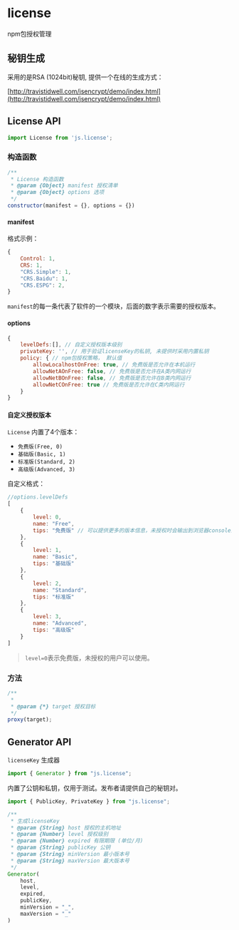 # license

npm包授权管理

## 秘钥生成
采用的是RSA (1024bit)秘钥, 提供一个在线的生成方式：

[http://travistidwell.com/jsencrypt/demo/index.html](http://travistidwell.com/jsencrypt/demo/index.html)

## License API

```js
import License from 'js.license';
```

### 构造函数
```js
/**
 * License 构造函数
 * @param {Object} manifest 授权清单
 * @param {Object} options 选项
 */
constructor(manifest = {}, options = {}) 
```

#### manifest

格式示例：
```js
{
    Control: 1,
    CRS: 1,
    "CRS.Simple": 1,
    "CRS.Baidu": 1,
    "CRS.ESPG": 2,
}
```
`manifest`的每一条代表了软件的一个模块，后面的数字表示需要的授权版本。

#### options


```js
{   
    levelDefs:[], // 自定义授权版本级别
    privateKey: '', // 用于验证licenseKey的私钥, 未提供时采用内置私钥
    policy: { // npm包授权策略， 默认值
        allowLocalhostOnFree: true, // 免费版是否允许在本机运行
        allowNetAOnFree: false, // 免费版是否允许在A类内网运行
        allowNetBOnFree: false, // 免费版是否允许在B类内网运行
        allowNetCOnFree: true // 免费版是否允许在C类内网运行
    } 
}
```

#### 自定义授权版本

`License` 内置了4个版本：
+ `免费版(Free, 0)`
+ `基础版(Basic, 1)`
+ `标准版(Standard, 2)` 
+ `高级版(Advanced, 3)`

自定义格式：
```js
//options.levelDefs
[
    {
        level: 0,
        name: "Free",
        tips: "免费版" // 可以提供更多的版本信息，未授权时会输出到浏览器console上
    },
    {
        level: 1,
        name: "Basic",
        tips: "基础版"
    },
    {
        level: 2,
        name: "Standard",
        tips: "标准版"
    },
    {
        level: 3,
        name: "Advanced",
        tips: "高级版"
    }
]
```

> `level=0`表示免费版，未授权的用户可以使用。

### 方法
```js
/**
 * 
 * @param {*} target 授权目标
 */
proxy(target);
```

## Generator API

`licenseKey` 生成器

```js
import { Generator } from "js.license";
```

内置了公钥和私钥，仅用于测试。发布者请提供自己的秘钥对。
```js
import { PublicKey, PrivateKey } from "js.license";
```

```js
/**
 * 生成licenseKey
 * @param {String} host 授权的主机地址
 * @param {Number} level 授权级别
 * @param {Number} expired 有限期限 (单位/月)
 * @param {String} publicKey 公钥
 * @param {String} minVersion 最小版本号
 * @param {String} maxVersion 最大版本号
 */
Generator(
    host,
    level,
    expired,
    publicKey,
    minVersion = "_",
    maxVersion = "_"
)
```